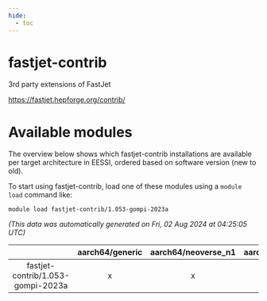 ```yaml
---
hide:
  - toc
---
```


fastjet-contrib
===============


3rd party extensions of FastJet

https://fastjet.hepforge.org/contrib/
# Available modules


The overview below shows which fastjet-contrib installations are available per target architecture in EESSI, ordered based on software version (new to old).

To start using fastjet-contrib, load one of these modules using a `module load` command like:

```shell
module load fastjet-contrib/1.053-gompi-2023a
```

*(This data was automatically generated on Fri, 02 Aug 2024 at 04:25:05 UTC)*  

| |aarch64/generic|aarch64/neoverse_n1|aarch64/neoverse_v1|x86_64/generic|x86_64/amd/zen2|x86_64/amd/zen3|x86_64/amd/zen4|x86_64/intel/haswell|x86_64/intel/skylake_avx512|
| :---: | :---: | :---: | :---: | :---: | :---: | :---: | :---: | :---: | :---: |
|fastjet-contrib/1.053-gompi-2023a|x|x|x|x|x|x|-|x|x|
